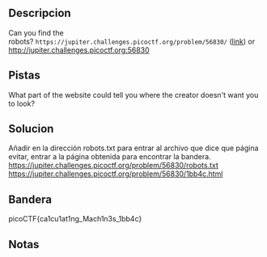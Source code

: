 ## Descripcion
Can you find the robots? `https://jupiter.challenges.picoctf.org/problem/56830/` ([link](https://jupiter.challenges.picoctf.org/problem/56830/)) or http://jupiter.challenges.picoctf.org:56830

## Pistas
What part of the website could tell you where the creator doesn't want you to look?

## Solucion
Añadir en la dirección robots.txt para entrar al archivo que dice que página evitar, entrar a la página obtenida para encontrar la bandera.
https://jupiter.challenges.picoctf.org/problem/56830/robots.txt
https://jupiter.challenges.picoctf.org/problem/56830/1bb4c.html

## Bandera
picoCTF{ca1cu1at1ng_Mach1n3s_1bb4c}

## Notas


